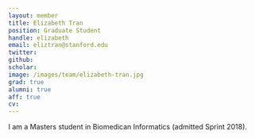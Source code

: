 ```yaml
---
layout: member
title: Elizabeth Tran
position: Graduate Student
handle: elizabeth
email: eliztran@stanford.edu
twitter: 
github: 
scholar: 
image: /images/team/elizabeth-tran.jpg
grad: true
alumni: true
aff: true
cv: 
---
```


I am a Masters student in Biomedican Informatics (admitted Sprint 2018).

